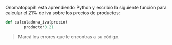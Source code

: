 Onomatopopih está aprendiendo Python y escribió la siguiente función para calcular el 21% de iva sobre los precios de productos:

``` python
def calculadora_iva(precio)
		producto*0.21
```

>  Marcá los errores que le encontras a su código.
